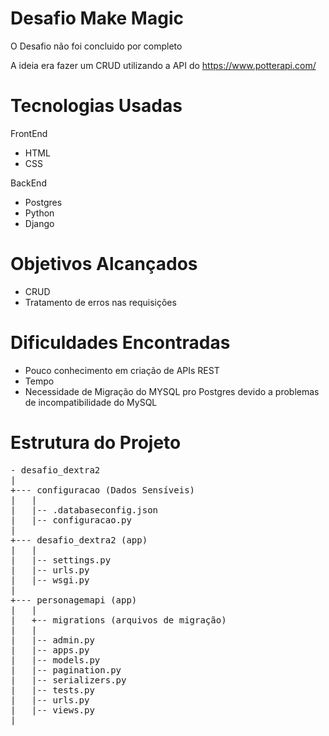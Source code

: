 # Desafio Make Magic

O Desafio não foi concluido por completo

A ideia era fazer um CRUD utilizando a API do https://www.potterapi.com/

# Tecnologias Usadas

FrontEnd
- HTML
- CSS

BackEnd
- Postgres
- Python
- Django

# Objetivos Alcançados

- CRUD
- Tratamento de erros nas requisições

# Dificuldades Encontradas

- Pouco conhecimento em criação de APIs REST
- Tempo
- Necessidade de Migração do MYSQL pro Postgres devido a problemas de incompatibilidade do MySQL

# Estrutura do Projeto
<pre>
- desafio_dextra2 
|  
+--- configuracao (Dados Sensíveis)
|   |  
|   |-- .databaseconfig.json  
|   |-- configuracao.py   
|  
+--- desafio_dextra2 (app)  
|   |  
|   |-- settings.py  
|   |-- urls.py  
|   |-- wsgi.py  
|  
+--- personagemapi (app)  
|   |  
|   +-- migrations (arquivos de migração)  
|   |      
|   |-- admin.py
|   |-- apps.py  
|   |-- models.py  
|   |-- pagination.py
|   |-- serializers.py
|   |-- tests.py      
|   |-- urls.py  
|   |-- views.py  
|  
</pre>
